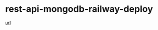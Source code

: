 # rest-api-mongodb-railway-deploy
 
 [url](https://rest-api-mongodb-railway-deploy-production.up.railway.app/)

